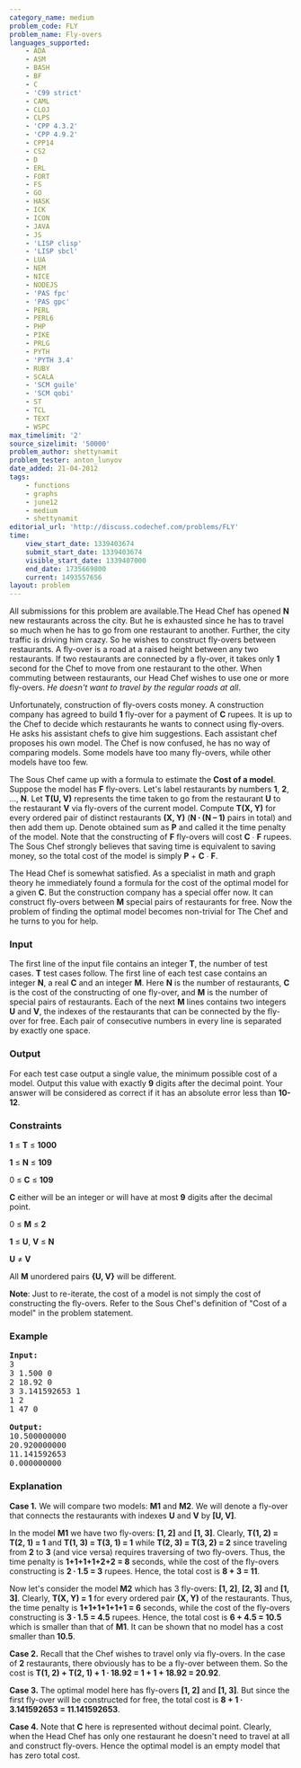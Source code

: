 ```yaml
---
category_name: medium
problem_code: FLY
problem_name: Fly-overs
languages_supported:
    - ADA
    - ASM
    - BASH
    - BF
    - C
    - 'C99 strict'
    - CAML
    - CLOJ
    - CLPS
    - 'CPP 4.3.2'
    - 'CPP 4.9.2'
    - CPP14
    - CS2
    - D
    - ERL
    - FORT
    - FS
    - GO
    - HASK
    - ICK
    - ICON
    - JAVA
    - JS
    - 'LISP clisp'
    - 'LISP sbcl'
    - LUA
    - NEM
    - NICE
    - NODEJS
    - 'PAS fpc'
    - 'PAS gpc'
    - PERL
    - PERL6
    - PHP
    - PIKE
    - PRLG
    - PYTH
    - 'PYTH 3.4'
    - RUBY
    - SCALA
    - 'SCM guile'
    - 'SCM qobi'
    - ST
    - TCL
    - TEXT
    - WSPC
max_timelimit: '2'
source_sizelimit: '50000'
problem_author: shettynamit
problem_tester: anton_lunyov
date_added: 21-04-2012
tags:
    - functions
    - graphs
    - june12
    - medium
    - shettynamit
editorial_url: 'http://discuss.codechef.com/problems/FLY'
time:
    view_start_date: 1339403674
    submit_start_date: 1339403674
    visible_start_date: 1339407000
    end_date: 1735669800
    current: 1493557656
layout: problem
---
```

All submissions for this problem are available.The Head Chef has opened **N** new restaurants across the city. But he is exhausted since he has to travel so much when he has to go from one restaurant to another. Further, the city traffic is driving him crazy. So he wishes to construct fly-overs between restaurants. A fly-over is a road at a raised height between any two restaurants. If two restaurants are connected by a fly-over, it takes only **1** second for the Chef to move from one restaurant to the other. When commuting between restaurants, our Head Chef wishes to use one or more fly-overs. *He doesn't want to travel by the regular roads at all*.

Unfortunately, construction of fly-overs costs money. A construction company has agreed to build **1** fly-over for a payment of **C** rupees. It is up to the Chef to decide which restaurants he wants to connect using fly-overs. He asks his assistant chefs to give him suggestions. Each assistant chef proposes his own model. The Chef is now confused, he has no way of comparing models. Some models have too many fly-overs, while other models have too few.

The Sous Chef came up with a formula to estimate the **Cost of a model**. Suppose the model has **F** fly-overs. Let's label restaurants by numbers **1**, **2**, ..., **N**. Let **T(U, V)** represents the time taken to go from the restaurant **U** to the restaurant **V** via fly-overs of the current model. Compute **T(X, Y)** for every ordered pair of distinct restaurants **(X, Y)** (**N ∙ (N – 1)**  pairs in total) and then add them up. Denote obtained sum as **P** and called it the time penalty of the model. Note that the constructing of **F** fly-overs will cost **C** ∙ **F** rupees. The Sous Chef strongly believes that saving time is equivalent to saving money, so the total cost of the model is simply **P** + **C** ∙ **F**.

The Head Chef is somewhat satisfied. As a specialist in math and graph theory he immediately found a formula for the cost of the optimal model for a given **C**. But the construction company has a special offer now. It can construct fly-overs between **M** special pairs of restaurants for free. Now the problem of finding the optimal model becomes non-trivial for The Chef and he turns to you for help.

### Input

The first line of the input file contains an integer **T**, the number of test cases. **T** test cases follow. The first line of each test case contains an integer **N**, a real **C** and an integer **M**. Here **N** is the number of restaurants, **C** is the cost of the constructing of one fly-over, and **M** is the number of special pairs of restaurants. Each of the next **M** lines contains two integers **U** and **V**, the indexes of the restaurants that can be connected by the fly-over for free. Each pair of consecutive numbers in every line is separated by exactly one space.

### Output

For each test case output a single value, the minimum possible cost of a model. Output this value with exactly **9** digits after the decimal point. Your answer will be considered as correct if it has an absolute error less than **10-12**.

### Constraints

**1** ≤ **T** ≤ **1000**

**1** ≤ **N** ≤ **109**

0 ≤ **C** ≤ **109**

**C** either will be an integer or will have at most **9** digits after the decimal point.

0 ≤ **M** ≤ **2**

**1** ≤ **U**, **V** ≤ **N**

**U** ≠ **V**

All **M** unordered pairs **{U, V}** will be different.

**Note**: Just to re-iterate, the cost of a model is not simply the cost of constructing the fly-overs. Refer to the Sous Chef's definition of "Cost of a model" in the problem statement.

### Example

<pre>
<b>Input:</b>
3
3 1.500 0
2 18.92 0
3 3.141592653 1
1 2
1 47 0

<b>Output:</b>
10.500000000
20.920000000
11.141592653
0.000000000
</pre>
### Explanation

**Case 1.** We will compare two models: **M1** and **M2**. We will denote a fly-over that connects the restaurants with indexes **U** and **V** by **\[U, V\]**.

In the model **M1** we have two fly-overs: **\[1, 2\]** and **\[1, 3\]**. Clearly, **T(1, 2) = T(2, 1) = 1** and **T(1, 3) = T(3, 1) = 1** while **T(2, 3) = T(3, 2) = 2** since traveling from **2** to **3** (and vice versa) requires traversing of two fly-overs. Thus, the time penalty is **1+1+1+1+2+2 = 8** seconds, while the cost of the fly-overs constructing is **2 ∙ 1.5 = 3** rupees. Hence, the total cost is **8 + 3 = 11**.

Now let's consider the model **M2** which has 3 fly-overs: **\[1, 2\]**, **\[2, 3\]** and **\[1, 3\]**. Clearly, **T(X, Y) = 1** for every ordered pair **(X, Y)** of the restaurants. Thus, the time penalty is **1+1+1+1+1+1 = 6** seconds, while the cost of the fly-overs constructing is **3 ∙ 1.5 = 4.5** rupees. Hence, the total cost is **6 + 4.5 = 10.5** which is smaller than that of **M1**. It can be shown that no model has a cost smaller than **10.5**.

**Case 2.** Recall that the Chef wishes to travel only via fly-overs. In the case of **2** restaurants, there obviously has to be a fly-over between them. So the cost is **T(1, 2) + T(2, 1) + 1 ∙ 18.92 = 1 + 1 + 18.92 = 20.92**.

**Case 3.** The optimal model here has fly-overs **\[1, 2\]** and **\[1, 3\]**. But since the first fly-over will be constructed for free, the total cost is **8 + 1 ∙ 3.141592653 = 11.141592653**.

**Case 4.** Note that **C** here is represented without decimal point. Clearly, when the Head Chef has only one restaurant he doesn't need to travel at all and construct fly-overs. Hence the optimal model is an empty model that has zero total cost.
